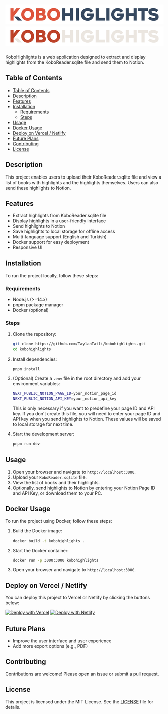 # ![KoboHighlights Logo](./.github/assets/logo.svg#gh-light-mode-only) ![KoboHighlights Logo](./.github/assets/logo-dark.svg#gh-dark-mode-only)

KoboHighlights is a web application designed to extract and display highlights from the KoboReader.sqlite file and send them to Notion.

## Table of Contents

- [Table of Contents](#table-of-contents)
- [Description](#description)
- [Features](#features)
- [Installation](#installation)
  - [Requirements](#requirements)
  - [Steps](#steps)
- [Usage](#usage)
- [Docker Usage](#docker-usage)
- [Deploy on Vercel / Netlify](#deploy-on-vercel--netlify)
- [Future Plans](#future-plans)
- [Contributing](#contributing)
- [License](#license)

## Description

This project enables users to upload their KoboReader.sqlite file and view a list of books with highlights and the highlights themselves. Users can also send these highlights to Notion.

## Features

- Extract highlights from KoboReader.sqlite file
- Display highlights in a user-friendly interface
- Send highlights to Notion
- Save highlights to local storage for offline access
- Multi-language support (English and Turkish)
- Docker support for easy deployment
- Responsive UI

## Installation

To run the project locally, follow these steps:

### Requirements

- Node.js (>=14.x)
- pnpm package manager
- Docker (optional)

### Steps

1. Clone the repository:

    ```sh
    git clone https://github.com/TaylanTatli/kobohighlights.git
    cd kobohighlights
    ```

2. Install dependencies:

    ```sh
    pnpm install
    ```

3. (Optional) Create a `.env` file in the root directory and add your environment variables:

    ```sh
    NEXT_PUBLIC_NOTION_PAGE_ID=your_notion_page_id
    NEXT_PUBLIC_NOTION_API_KEY=your_notion_api_key
    ```

    This is only necessary if you want to predefine your page ID and API key. If you don't create this file, you will need to enter your page ID and API key when you send highlights to Notion. These values will be saved to local storage for next time.

4. Start the development server:

    ```sh
    pnpm run dev
    ```

## Usage

1. Open your browser and navigate to `http://localhost:3000`.
2. Upload your `KoboReader.sqlite` file.
3. View the list of books and their highlights.
4. Optionally, send highlights to Notion by entering your Notion Page ID and API Key, or download them to your PC.

## Docker Usage

To run the project using Docker, follow these steps:

1. Build the Docker image:

    ```sh
    docker build -t kobohighlights .
    ```

2. Start the Docker container:

    ```sh
    docker run -p 3000:3000 kobohighlights
    ```

3. Open your browser and navigate to `http://localhost:3000`.

## Deploy on Vercel / Netlify

You can deploy this project to Vercel or Netlify by clicking the buttons below:

[![Deploy with Vercel](https://vercel.com/button)](https://vercel.com/import/project?template=https://github.com/yourusername/kobohighlights)
[![Deploy with Netlify](https://www.netlify.com/img/deploy/button.svg)](https://app.netlify.com/start/deploy?repository=https://github.com/yourusername/kobohighlights)

## Future Plans

- Improve the user interface and user experience
- Add more export options (e.g., PDF)

## Contributing

Contributions are welcome! Please open an issue or submit a pull request.

## License

This project is licensed under the MIT License. See the [LICENSE](LICENSE) file for details.
